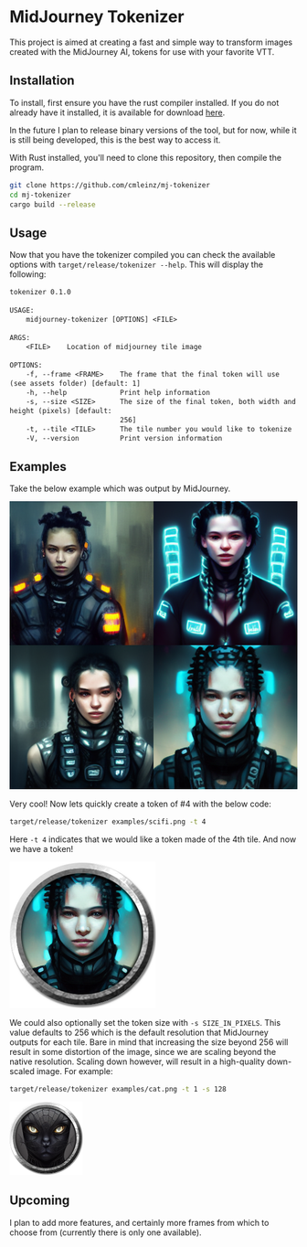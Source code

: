 # MidJourney Tokenizer
This project is aimed at creating a fast and simple way to transform images created with the MidJourney AI, tokens for use with your favorite VTT.

## Installation
To install, first ensure you have the rust compiler installed. If you do not already have it installed, it is available for download [here](https://www.rust-lang.org/).

In the future I plan to release binary versions of the tool, but for now, while it is still being developed, this is the best way to access it.

With Rust installed, you'll need to clone this repository, then compile the program.

```bash
git clone https://github.com/cmleinz/mj-tokenizer
cd mj-tokenizer
cargo build --release
```

## Usage
Now that you have the tokenizer compiled you can check the available options with `target/release/tokenizer --help`. This will display the following:

```
tokenizer 0.1.0

USAGE:
    midjourney-tokenizer [OPTIONS] <FILE>

ARGS:
    <FILE>    Location of midjourney tile image

OPTIONS:
    -f, --frame <FRAME>    The frame that the final token will use (see assets folder) [default: 1]
    -h, --help             Print help information
    -s, --size <SIZE>      The size of the final token, both width and height (pixels) [default:
                           256]
    -t, --tile <TILE>      The tile number you would like to tokenize
    -V, --version          Print version information
```

## Examples
Take the below example which was output by MidJourney.

![scifi_example](https://github.com/cmleinz/mj-tokenizer/blob/main/examples/scifi.png?raw=true)

Very cool! Now lets quickly create a token of #4 with the below code:

```bash
target/release/tokenizer examples/scifi.png -t 4
```

Here `-t 4` indicates that we would like a token made of the 4th tile. And now we have a token!

![scifi_token](https://github.com/cmleinz/mj-tokenizer/blob/main/examples/scifi_token.png?raw=true)

We could also optionally set the token size with `-s SIZE_IN_PIXELS`. This value defaults to 256 which is the default resolution that MidJourney outputs for each tile. Bare in mind that increasing the size beyond 256 will result in some distortion of the image, since we are scaling beyond the native resolution. Scaling down however, will result in a high-quality down-scaled image. For example:

```bash
target/release/tokenizer examples/cat.png -t 1 -s 128
```

![cat_token](https://github.com/cmleinz/mj-tokenizer/blob/main/examples/cat_token.png?raw=true)

## Upcoming
I plan to add more features, and certainly more frames from which to choose from (currently there is only one available).
